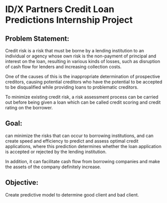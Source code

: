 # ID/X Partners Credit Loan Predictions Internship Project

## Problem Statement:
Credit risk is a risk that must be borne by a lending institution to an individual or agency whose own risk is the non-payment of principal and interest on the loan, resulting in various kinds of losses, such as disruption of cash flow for lenders and increasing collection costs.

One of the causes of this is the inappropriate determination of prospective creditors, causing potential creditors who have the potential to be accepted to be disqualified while providing loans to problematic creditors.

To minimize existing credit risk, a risk assessment process can be carried out before being given a loan which can be called credit scoring and credit rating on the borrower.

## Goal:
can minimize the risks that can occur to borrowing institutions, and can create speed and efficiency to predict and assess optimal credit applications, where this prediction determines whether the loan application is accepted or rejected by the lending institution.

In addition, it can facilitate cash flow from borrowing companies and make the assets of the company definitely increase.

## Objective:
Create predictive model to determine good client and bad client.
